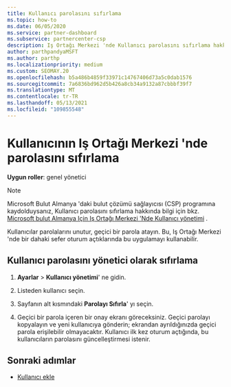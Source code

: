 ```yaml
---
title: Kullanıcı parolasını sıfırlama
ms.topic: how-to
ms.date: 06/05/2020
ms.service: partner-dashboard
ms.subservice: partnercenter-csp
description: Iş Ortağı Merkezi 'nde Kullanıcı parolasını sıfırlama hakkında bilgi edinin. Kullanıcılar, Iş Ortağı Merkezi 'Nde bir sonraki oturum açtıklarında geçici bir parola alırlar.
author: parthpandyaMSFT
ms.author: parthp
ms.localizationpriority: medium
ms.custom: SEOMAY.20
ms.openlocfilehash: b5a486b4859f33971c14767406d73a5c0dab1576
ms.sourcegitcommit: 7a6836bd962d5b426a8cb34a9132a87cbbbf39f7
ms.translationtype: MT
ms.contentlocale: tr-TR
ms.lasthandoff: 05/13/2021
ms.locfileid: "109855548"
---
```

# <a name="reset-a-users-password-in-partner-center"></a>Kullanıcının Iş Ortağı Merkezi 'nde parolasını sıfırlama

**Uygun roller**: genel yönetici

> [!NOTE]  
> Microsoft Bulut Almanya 'daki bulut çözümü sağlayıcısı (CSP) programına kaydolduysanız, Kullanıcı parolasını sıfırlama hakkında bilgi için bkz. [Microsoft bulut Almanya Için Iş Ortağı Merkezi 'Nde Kullanıcı yönetimi](user-management-in-partner-center-for-microsoft-cloud-germany.md) .

Kullanıcılar parolalarını unutur, geçici bir parola atayın. Bu, Iş Ortağı Merkezi 'nde bir dahaki sefer oturum açtıklarında bu uygulamayı kullanabilir.

## <a name="reset-a-user-password-as-an-admin"></a>Kullanıcı parolasını yönetici olarak sıfırlama

1. **Ayarlar** &gt; **Kullanıcı yönetimi**' ne gidin.

2. Listeden kullanıcı seçin.

3. Sayfanın alt kısmındaki **Parolayı Sıfırla**' yı seçin.

4. Geçici bir parola içeren bir onay ekranı göreceksiniz. Geçici parolayı kopyalayın ve yeni kullanıcıya gönderin; ekrandan ayrıldığınızda geçici parola erişilebilir olmayacaktır. Kullanıcı ilk kez oturum açtığında, bu kullanıcıların parolasını güncelleştirmesi istenir.

## <a name="next-steps"></a>Sonraki adımlar

- [Kullanıcı ekle](create-user-accounts-and-set-permissions.md)